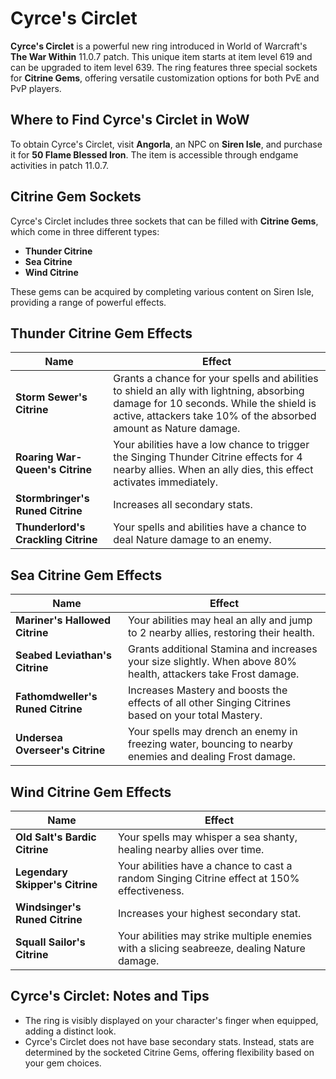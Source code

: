 <!-- wiki:description Discover Cyrce’s Circlet in WoW The War Within 11.0.7 – a powerful ring with upgradeable item levels and three unique Citrine Gem slots for PvE and PvP customization. Learn where to find it, gem effects, and tips for maximizing its potential. -->

# Cyrce's Circlet

**Cyrce's Circlet** is a powerful new ring introduced in World of Warcraft's **The War Within** 11.0.7 patch. This unique item starts at item level 619 and can be upgraded to item level 639. The ring features three special sockets for **Citrine Gems**, offering versatile customization options for both PvE and PvP players.

## Where to Find Cyrce's Circlet in WoW

To obtain Cyrce's Circlet, visit **Angorla**, an NPC on **Siren Isle**, and purchase it for **50 Flame Blessed Iron**. The item is accessible through endgame activities in patch 11.0.7.

## Citrine Gem Sockets

Cyrce's Circlet includes three sockets that can be filled with **Citrine Gems**, which come in three different types:

- **Thunder Citrine**
- **Sea Citrine**
- **Wind Citrine**

These gems can be acquired by completing various content on Siren Isle, providing a range of powerful effects.

## Thunder Citrine Gem Effects

| Name                                | Effect                                                                                                                                                                                                   |
| ----------------------------------- | -------------------------------------------------------------------------------------------------------------------------------------------------------------------------------------------------------- |
| **Storm Sewer's Citrine**           | Grants a chance for your spells and abilities to shield an ally with lightning, absorbing damage for 10 seconds. While the shield is active, attackers take 10% of the absorbed amount as Nature damage. |
| **Roaring War-Queen's Citrine**     | Your abilities have a low chance to trigger the Singing Thunder Citrine effects for 4 nearby allies. When an ally dies, this effect activates immediately.                                               |
| **Stormbringer's Runed Citrine**    | Increases all secondary stats.                                                                                                                                                                           |
| **Thunderlord's Crackling Citrine** | Your spells and abilities have a chance to deal Nature damage to an enemy.                                                                                                                               |

## Sea Citrine Gem Effects

| Name                              | Effect                                                                                                          |
| --------------------------------- | --------------------------------------------------------------------------------------------------------------- |
| **Mariner's Hallowed Citrine**    | Your abilities may heal an ally and jump to 2 nearby allies, restoring their health.                            |
| **Seabed Leviathan's Citrine**    | Grants additional Stamina and increases your size slightly. When above 80% health, attackers take Frost damage. |
| **Fathomdweller's Runed Citrine** | Increases Mastery and boosts the effects of all other Singing Citrines based on your total Mastery.             |
| **Undersea Overseer's Citrine**   | Your spells may drench an enemy in freezing water, bouncing to nearby enemies and dealing Frost damage.         |

## Wind Citrine Gem Effects

| Name                            | Effect                                                                                      |
| ------------------------------- | ------------------------------------------------------------------------------------------- |
| **Old Salt's Bardic Citrine**   | Your spells may whisper a sea shanty, healing nearby allies over time.                      |
| **Legendary Skipper's Citrine** | Your abilities have a chance to cast a random Singing Citrine effect at 150% effectiveness. |
| **Windsinger's Runed Citrine**  | Increases your highest secondary stat.                                                      |
| **Squall Sailor's Citrine**     | Your abilities may strike multiple enemies with a slicing seabreeze, dealing Nature damage. |

## Cyrce's Circlet: Notes and Tips

- The ring is visibly displayed on your character's finger when equipped, adding a distinct look.
- Cyrce's Circlet does not have base secondary stats. Instead, stats are determined by the socketed Citrine Gems, offering flexibility based on your gem choices.
